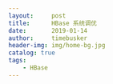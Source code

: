 ```yaml
---
layout:     post
title:      HBase 系统调优
date:       2019-01-14
author:     timebusker
header-img: img/home-bg.jpg
catalog: true
tags:
    - HBase
---
```


